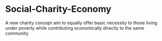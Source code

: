 # Social-Charity-Economy
A new charity concept aim to equally offer basic necessity to those living under poverty while contributing economically directly to the same community
